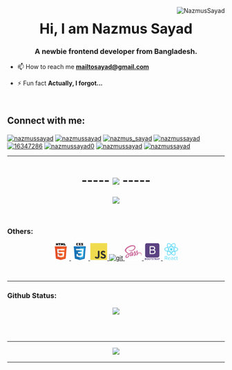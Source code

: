 <a href="#" align="right"><img align="right" src="https://komarev.com/ghpvc/?username=NazmusSayad&label=Profile%20views&color=0e75b6&style=flat" alt="NazmusSayad"/></a>

<h1 style="font-size: 2rem;font-weight:bold" align="center">Hi, I am Nazmus Sayad</h1>
<h3 align="center">A newbie frontend developer from Bangladesh.</h3>

- 📫 How to reach me **mailtosayad@gmail.com**

- ⚡ Fun fact **Actually, I forgot...**

<br/>

<h2 align="left">Connect with me:</h2>
<p align="left">
<a href="https://codepen.io/nazmussayad" target="blank"><img align="center" src="https://raw.githubusercontent.com/rahuldkjain/github-profile-readme-generator/master/src/images/icons/Social/codepen.svg" alt="nazmussayad" height="30" width="40" /></a>
<a href="https://dev.to/nazmussayad" target="blank"><img align="center" src="https://raw.githubusercontent.com/rahuldkjain/github-profile-readme-generator/master/src/images/icons/Social/devto.svg" alt="nazmussayad" height="30" width="40" /></a>
<a href="https://twitter.com/NazmusSayad0" target="blank"><img align="center" src="https://raw.githubusercontent.com/rahuldkjain/github-profile-readme-generator/master/src/images/icons/Social/twitter.svg" alt="nazmus_sayad" height="30" width="40" /></a>
<a href="https://linkedin.com/in/nazmussayad" target="blank"><img align="center" src="https://raw.githubusercontent.com/rahuldkjain/github-profile-readme-generator/master/src/images/icons/Social/linked-in-alt.svg" alt="nazmussayad" height="30" width="40" /></a>
<a href="https://stackoverflow.com/users/16347286" target="blank"><img align="center" src="https://raw.githubusercontent.com/rahuldkjain/github-profile-readme-generator/master/src/images/icons/Social/stack-overflow.svg" alt="16347286" height="30" width="40" /></a>
<a href="https://fb.com/nazmussayad2" target="blank"><img align="center" src="https://raw.githubusercontent.com/rahuldkjain/github-profile-readme-generator/master/src/images/icons/Social/facebook.svg" alt="nazmussayad0" height="30" width="40" /></a>
<a href="https://www.instagram.com/nazmussayad" target="blank"><img align="center" src="https://raw.githubusercontent.com/rahuldkjain/github-profile-readme-generator/master/src/images/icons/Social/instagram.svg" alt="nazmussayad" height="30" width="40" /></a>
<a href="https://www.behance.net/nazmussayad" target="blank"><img align="center" src="https://raw.githubusercontent.com/rahuldkjain/github-profile-readme-generator/master/src/images/icons/Social/behance.svg" alt="nazmussayad" height="30" width="40" /></a>
</p>

<hr/>

<h1 align="center"  width="150" >----- <a href="#"><img src="https://media.giphy.com/media/ZCN6F3FAkwsyOGU2RS/giphy.gif" width="40"></a> -----</h1>
<p align="center">
  <a href="#">
    <img align="center" src="https://github-readme-stats.vercel.app/api/top-langs/?username=NazmusSayad&layout=compact&theme=onedark&hide_border=true&area=true&langs_count=10&hide=css" />
  </a>
</p>

<br/>

<h3 >Others:</h3>
<p align="center">
<a href="#" target="_blank" rel="noreferrer"> <img src="https://raw.githubusercontent.com/devicons/devicon/master/icons/html5/html5-original-wordmark.svg" alt="html5" width="40" height="40"/> </a>
<a href="#" target="_blank" rel="noreferrer"> <img src="https://raw.githubusercontent.com/devicons/devicon/master/icons/css3/css3-original-wordmark.svg" alt="css3" width="40" height="40"/> </a>
<a href="#" target="_blank" rel="noreferrer"> <img src="https://raw.githubusercontent.com/devicons/devicon/master/icons/javascript/javascript-original.svg" alt="javascript" width="40" height="40"/> </a>
<a href="#" target="_blank" rel="noreferrer"> <img src="https://www.vectorlogo.zone/logos/git-scm/git-scm-icon.svg" alt="git" width="40" height="40"/> </a> 
<a href="#" target="_blank" rel="noreferrer"> <img src="https://raw.githubusercontent.com/devicons/devicon/master/icons/sass/sass-original.svg" alt="sass" width="40" height="40"/> </a>
<a href="#" target="_blank" rel="noreferrer"><img src="https://raw.githubusercontent.com/devicons/devicon/master/icons/bootstrap/bootstrap-plain-wordmark.svg" alt="bootstrap" width="40" height="40"/> </a>
<a href="#" target="_blank" rel="noreferrer"> <img src="https://raw.githubusercontent.com/devicons/devicon/master/icons/react/react-original-wordmark.svg" alt="react" width="40" height="40"/> </a>
</p>

<br/>
<hr/>

<h3 >Github Status:</h3>
<p align="center">
  <a href="#"> 
    <img align="center" src="https://github-readme-streak-stats.herokuapp.com?user=NazmusSayad&theme=onedark&date_format=M%20j%5B%2C%20Y%5D&dates=737373&ring=DD8484&fire=E25822&stroke=00000000&currStreakNum=DD0D4F&currStreakLabel=A6A6A6&border=00000000"/>
  </a>
</p>

<br/>
<br/>
<hr/>

<p align="center" >
  <a href="#">
    <img src="https://activity-graph.herokuapp.com/graph?username=NazmusSayad&bg_color=525252&color=9e9e9e&line=bababa&point=a76c6c&area=true&hide_border=true" />
  </a>
</p>

<hr/>
